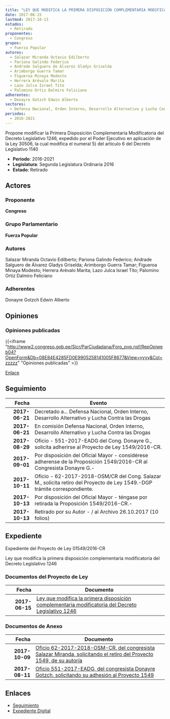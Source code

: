 ```yaml
---
title: "LEY QUE MODIFICA LA PRIMERA DISPOSICIÓN COMPLEMENTARIA MODIFICATORIA DEL DECRETO LEGISLATIVO 1246"
date: 2017-06-15
lastmod: 2017-10-13
estados: 
  - Retirado
proponentes: 
  - Congreso
grupos: 
  - Fuerza Popular
autores: 
  - Salazar Miranda Octavio Edilberto
  - Pariona Galindo Federico
  - Andrade Salguero de Álvarez Gladys Griselda
  - Arimborgo Guerra Tamar
  - Figueroa Minaya Modesto
  - Herrera Arévalo Marita
  - Lazo Julca Israel Tito
  - Palomino Ortiz Dalmiro Feliciano
adherentes: 
  - Donayre Gotzch Edwin Alberto
sectores: 
  - Defensa Nacional, Orden Interno, Desarrollo Alternativo y Lucha Contra las Drogas
periodos: 
  - 2016-2021
---
```


Propone modificar la Primera Disposición Complementaria Modificatoria del Decreto Legislativo 1246, expedido por el Poder Ejecutivo en aplicación de la Ley 30506, la cual modifica el numeral 5) del artículo 6 del Decreto Legislativo 1140

- **Periodo**: 2016-2021
- **Legislatura**: Segunda Legislatura Ordinaria 2016
- **Estado**: Retirado

## Actores

### Proponente

**Congreso**

### Grupo Parlamentario

**Fuerza Popular**

### Autores

Salazar Miranda Octavio Edilberto; Pariona Galindo Federico; Andrade Salguero de Álvarez Gladys Griselda; Arimborgo Guerra Tamar; Figueroa Minaya Modesto; Herrera Arévalo Marita; Lazo Julca Israel Tito; Palomino Ortiz Dalmiro Feliciano

### Adherentes

Donayre Gotzch Edwin Alberto


## Opiniones

### Opiniones publicadas

{{<iframe "http://www2.congreso.gob.pe/Sicr/ParCiudadana/Foro_pvp.nsf/RepOpiweb04?OpenForm&Db=08E84E4285FD0E9905258141005F8677&View=yyyy&Col=zzzzz" "Opiniones publicadas" >}}

[Enlace](http://www2.congreso.gob.pe/Sicr/ParCiudadana/Foro_pvp.nsf/RepOpiweb04?OpenForm&Db=08E84E4285FD0E9905258141005F8677&View=yyyy&Col=zzzzz)

## Seguimiento

| Fecha | Evento |
|------:|--------|
| **2017-06-21** | Decretado a... Defensa Nacional, Orden Interno, Desarrollo Alternativo y Lucha Contra las Drogas|
| **2017-06-21** | En comisión Defensa Nacional, Orden Interno, Desarrollo Alternativo y Lucha Contra las Drogas|
| **2017-08-29** | Oficio - 551-2017-EADG del Cong. Donayre G., solicita adherirse al Proyecto de Ley 1549/2016-CR.|
| **2017-09-01** | Por disposición del Oficial Mayor - considérese adherense de la Proposición 1549/2016-CR al Congresista Donayre G.-|
| **2017-10-11** | Oficio - 62-2017-2018-OSM/CR del Cong. Salazar M., solicita retiro del Proyecto de Ley 1549.-DGP trámite correspondiente.|
| **2017-10-13** | Por disposición del Oficial Mayor - téngase por retirada la Proposición 1549/2016-CR.-|
| **2017-10-13** | Retirado por su Autor - / al Archivo 26.10.2017 (10 folios)|


## Expediente

Expediente del Proyecto de Ley 01549/2016-CR

Ley que modifica la primera disposición complementaria modificatoria del Decreto Legislativo 1246


### Documentos del Proyecto de Ley

| Fecha | Documento |
|------:|--------|
| **2017-06-15** | [Ley que modifica la primera disposición complementaria modificatoria del Decreto Legislativo 1246](http://www.leyes.congreso.gob.pe/Documentos/2016_2021/Proyectos_de_Ley_y_de_Resoluciones_Legislativas/PL0154420170615.pdf) |

### Documentos de Anexo

| Fecha | Documento |
|------:|--------|
| **2017-10-09** | [Oficio 62-2017-2018-OSM-CR, del congresista Salazar Miranda, solicitando el retiro del Proyecto 1549, de su autoría](http://www.leyes.congreso.gob.pe/Documentos/2016_2021/Retiro_de_Proyecto/OFICIO-62-2017-2018-OSM-CR.pdf) |
| **2017-08-11** | [Oficio 551-2017-EADG, del congresista Donayre Gotzch, solicitando su adhesión al Proyecto 1549](http://www.leyes.congreso.gob.pe/Documentos/2016_2021/Oficios/Congresistas/OFICIO-551-2017-EADG.pdf) |

## Enlaces 

- [Seguimiento](http://www2.congreso.gob.pe/Sicr/TraDocEstProc/CLProLey2016.nsf/f7fff46988ca05b1052578e100829cc7/a0b19228fe73daed05258141005a4839?OpenDocument)
- [Expediente Digital](http://www2.congreso.gob.pehttp://www2.congreso.gob.pe/Sicr/TraDocEstProc/CLProLey2016.nsf/f7fff46988ca05b1052578e100829cc7/a0b19228fe73daed05258141005a4839?OpenDocument&Click=05257FB7005EB655.eb71d0cf91d8294e05256cdf006b5706/$Body/0.1C6C)
